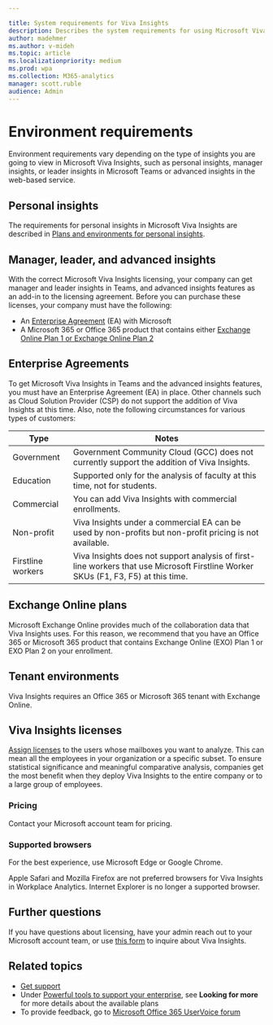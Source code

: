 ```yaml
---

title: System requirements for Viva Insights
description: Describes the system requirements for using Microsoft Viva Insights
author: madehmer
ms.author: v-mideh
ms.topic: article
ms.localizationpriority: medium 
ms.prod: wpa
ms.collection: M365-analytics
manager: scott.ruble
audience: Admin
---
```


# Environment requirements

Environment requirements vary depending on the type of insights you are going to view in Microsoft Viva Insights, such as personal insights, manager insights, or leader insights in Microsoft Teams or advanced insights in the web-based service.

## Personal insights

The requirements for personal insights in Microsoft Viva Insights are described in [Plans and environments for personal insights](../personal/overview/plans-environments.md).

## Manager, leader, and advanced insights

With the correct Microsoft Viva Insights licensing, your company can get manager and leader insights in Teams, and advanced insights features as an add-in to the licensing agreement. Before you can purchase these licenses, your company must have the following:

* An [Enterprise Agreement](#enterprise-agreements) (EA) with Microsoft
* A Microsoft 365 or Office 365 product that contains either [Exchange Online Plan 1 or Exchange Online Plan 2](#exchange-online-plans)

## Enterprise Agreements

To get Microsoft Viva Insights in Teams and the advanced insights features, you must have an Enterprise Agreement (EA) in place. Other channels such as Cloud Solution Provider (CSP) do not support the addition of Viva Insights at this time. Also, note the following circumstances for various types of customers:

|  Type  | Notes |  
| ---- | ---- |
| Government | Government Community Cloud (GCC) does not currently support the addition of Viva Insights. |
| Education | Supported only for the analysis of faculty at this time, not for students. |
| Commercial | You can add Viva Insights with commercial enrollments. |
| Non-profit | Viva Insights under a commercial EA can be used by non-profits but non-profit pricing is not available. |
| Firstline workers | Viva Insights does not support analysis of first-line workers that use Microsoft Firstline Worker SKUs (F1, F3, F5) at this time. |

## Exchange Online plans

Microsoft Exchange Online provides much of the collaboration data that Viva Insights uses. For this reason, we recommend that you have an Office 365 or Microsoft 365 product that contains Exchange Online (EXO) Plan 1 or EXO Plan 2 on your enrollment.

## Tenant environments

Viva Insights requires an Office 365 or Microsoft 365 tenant with Exchange Online.

## Viva Insights licenses

[Assign licenses](assign-licenses-to-population.md) to the users whose mailboxes you want to analyze. This can mean all the employees in your organization or a specific subset. To ensure statistical significance and meaningful comparative analysis, companies get the most benefit when they deploy Viva Insights to the entire company or to a large group of employees.

<!-- REMOVING THIS FOR NOW (19 MAY 2021). MAYBE RE-USE IN LATE 2021, DEPENDING ON SWEDEN. CHECK WITH DANNY. 
>[!Important]
>Workplace Analytics is not yet supported for users whose mailboxes are in the Microsoft 365 data center geo locations Brazil and Norway. For more details about geo locations, see [Moving core data to new Microsoft 365 data center geos](/microsoft-365/enterprise/moving-data-to-new-datacenter-geos) and [Find the Microsoft 365 data center geo location of a mailbox](/microsoft-365/enterprise/administering-exchange-online-multi-geo#find-the-geo-location-of-a-mailbox). -->

### Pricing

Contact your Microsoft account team for pricing.

### Supported browsers

For the best experience, use Microsoft Edge or Google Chrome.

Apple Safari and Mozilla Firefox are not preferred browsers for Viva Insights in Workplace Analytics. Internet Explorer is no longer a supported browser.

## Further questions

If you have questions about licensing, have your admin reach out to your Microsoft account team, or use [this form](https://info.microsoft.com/ww-landing-workplace-analytics-contact.html) to inquire about Viva Insights.

## Related topics

* [Get support](../overview/getting-support.md)
* Under [Powerful tools to support your enterprise](https://www.microsoft.com/microsoft-365/business/compare-more-office-365-for-business-plans), see **Looking for more** for more details about the available plans
* To provide feedback, go to [Microsoft Office 365 UserVoice forum](https://office365.uservoice.com/)
